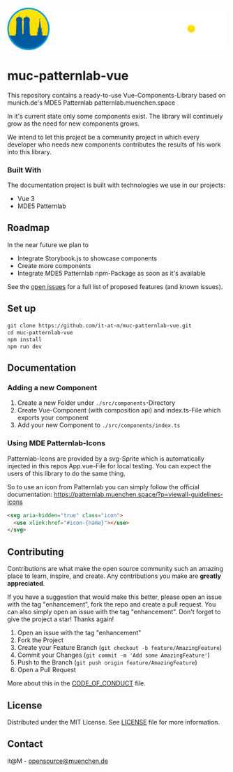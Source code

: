 ![logo-footer-muenchen-de.svg](docs/images/logo-footer-muenchen-de.svg)

# muc-patternlab-vue

This repository contains a ready-to-use Vue-Components-Library based on munich.de's MDE5 Patternlab patternlab.muenchen.space

In it's current state only some components exist. The library will continuely grow as the need for new components grows.

We intend to let this project be a community project in which every developer who needs new components contributes the results of his work into this library.

### Built With

The documentation project is built with technologies we use in our projects:

* Vue 3
* MDE5 Patternlab

## Roadmap

In the near future we plan to

- Integrate Storybook.js to showcase components
- Create more components
- Integrate MDE5 Patternlab npm-Package as soon as it's available

See the [open issues](#) for a full list of proposed features (and known issues).

## Set up

```shell
git clone https://github.com/it-at-m/muc-patternlab-vue.git
cd muc-patternlab-vue
npm install
npm run dev
```

## Documentation

### Adding a new Component

1. Create a new Folder under `./src/components`-Directory
2. Create Vue-Component (with composition api) and index.ts-File which exports your component
3. Add your new Component to `./src/components/index.ts`

### Using MDE Patternlab-Icons

Patternlab-Icons are provided by a svg-Sprite which is automatically injected in this repos App.vue-File for local testing. You can expect the users of this library to do the same thing.

So to use an icon from Patternlab you can simply follow the official documentation: https://patternlab.muenchen.space/?p=viewall-guidelines-icons

```html
<svg aria-hidden="true" class="icon">
  <use xlink:href="#icon-{name}"></use>
</svg>
```

## Contributing

Contributions are what make the open source community such an amazing place to learn, inspire, and create. Any contributions you make are **greatly appreciated**.

If you have a suggestion that would make this better, please open an issue with the tag "enhancement", fork the repo and create a pull request. You can also simply open an issue with the tag "enhancement".
Don't forget to give the project a star! Thanks again!

1. Open an issue with the tag "enhancement"
2. Fork the Project
3. Create your Feature Branch (`git checkout -b feature/AmazingFeature`)
4. Commit your Changes (`git commit -m 'Add some AmazingFeature'`)
5. Push to the Branch (`git push origin feature/AmazingFeature`)
6. Open a Pull Request

More about this in the [CODE_OF_CONDUCT](/CODE_OF_CONDUCT.md) file.


## License

Distributed under the MIT License. See [LICENSE](LICENSE) file for more information.


## Contact

it@M - opensource@muenchen.de
